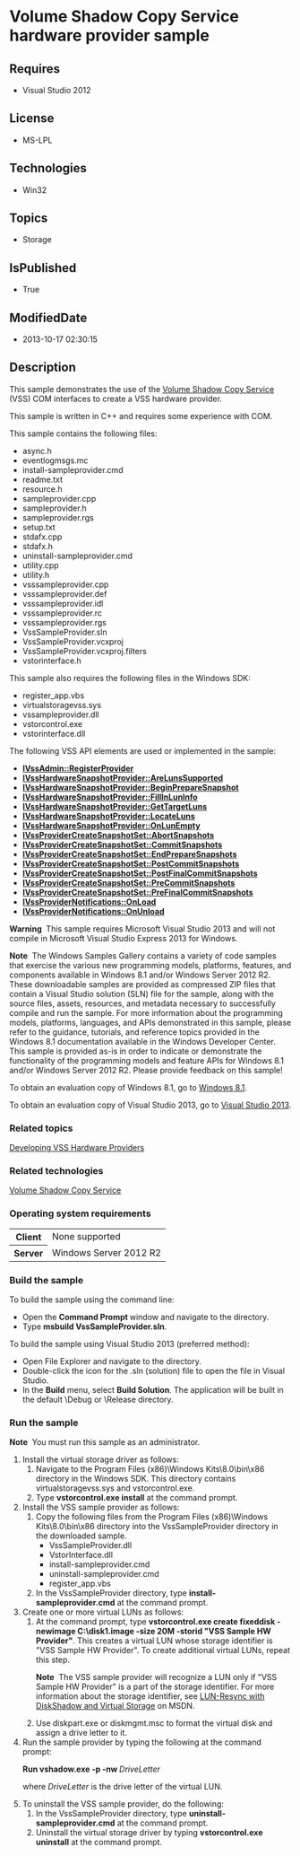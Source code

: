# Volume Shadow Copy Service hardware provider sample
## Requires
* Visual Studio 2012
## License
* MS-LPL
## Technologies
* Win32
## Topics
* Storage
## IsPublished
* True
## ModifiedDate
* 2013-10-17 02:30:15
## Description

<div id="mainSection">
<p>This sample demonstrates the use of the <a href="http://msdn.microsoft.com/en-us/library/windows/desktop/bb968832">
Volume Shadow Copy Service</a> (VSS) COM interfaces to create a VSS hardware provider.
</p>
<p>This sample is written in C&#43;&#43; and requires some experience with COM.</p>
<p>This sample contains the following files:</p>
<ul>
<li>async.h </li><li>eventlogmsgs.mc </li><li>install-sampleprovider.cmd </li><li>readme.txt </li><li>resource.h </li><li>sampleprovider.cpp </li><li>sampleprovider.h </li><li>sampleprovider.rgs </li><li>setup.txt </li><li>stdafx.cpp </li><li>stdafx.h </li><li>uninstall-sampleprovider.cmd </li><li>utility.cpp </li><li>utility.h </li><li>vsssampleprovider.cpp </li><li>vsssampleprovider.def </li><li>vsssampleprovider.idl </li><li>vsssampleprovider.rc </li><li>vsssampleprovider.rgs </li><li>VssSampleProvider.sln </li><li>VssSampleProvider.vcxproj </li><li>VssSampleProvider.vcxproj.filters </li><li>vstorinterface.h </li></ul>
<p></p>
<p>This sample also requires the following files in the Windows SDK:</p>
<ul>
<li>register_app.vbs </li><li>virtualstoragevss.sys </li><li>vssampleprovider.dll </li><li>vstorcontrol.exe </li><li>vstorinterface.dll </li></ul>
<p></p>
<p>The following VSS API elements are used or implemented in the sample:</p>
<ul>
<li><a href="http://msdn.microsoft.com/en-us/library/windows/desktop/aa381923"><b>IVssAdmin::RegisterProvider</b></a>
</li><li><a href="http://msdn.microsoft.com/en-us/library/windows/desktop/aa384241"><b>IVssHardwareSnapshotProvider::AreLunsSupported</b></a>
</li><li><a href="http://msdn.microsoft.com/en-us/library/windows/desktop/aa384243"><b>IVssHardwareSnapshotProvider::BeginPrepareSnapshot</b></a>
</li><li><a href="http://msdn.microsoft.com/en-us/library/windows/desktop/aa384245"><b>IVssHardwareSnapshotProvider::FillInLunInfo</b></a>
</li><li><a href="http://msdn.microsoft.com/en-us/library/windows/desktop/aa384251"><b>IVssHardwareSnapshotProvider::GetTargetLuns</b></a>
</li><li><a href="http://msdn.microsoft.com/en-us/library/windows/desktop/aa384256"><b>IVssHardwareSnapshotProvider::LocateLuns</b></a>
</li><li><a href="http://msdn.microsoft.com/en-us/library/windows/desktop/aa384259"><b>IVssHardwareSnapshotProvider::OnLunEmpty</b></a>
</li><li><a href="http://msdn.microsoft.com/en-us/library/windows/desktop/aa384265"><b>IVssProviderCreateSnapshotSet::AbortSnapshots</b></a>
</li><li><a href="http://msdn.microsoft.com/en-us/library/windows/desktop/aa384269"><b>IVssProviderCreateSnapshotSet::CommitSnapshots</b></a>
</li><li><a href="http://msdn.microsoft.com/en-us/library/windows/desktop/aa384272"><b>IVssProviderCreateSnapshotSet::EndPrepareSnapshots</b></a>
</li><li><a href="http://msdn.microsoft.com/en-us/library/windows/desktop/aa384277"><b>IVssProviderCreateSnapshotSet::PostCommitSnapshots</b></a>
</li><li><a href="http://msdn.microsoft.com/en-us/library/windows/desktop/aa384278"><b>IVssProviderCreateSnapshotSet::PostFinalCommitSnapshots</b></a>
</li><li><a href="http://msdn.microsoft.com/en-us/library/windows/desktop/aa384279"><b>IVssProviderCreateSnapshotSet::PreCommitSnapshots</b></a>
</li><li><a href="http://msdn.microsoft.com/en-us/library/windows/desktop/aa384280"><b>IVssProviderCreateSnapshotSet::PreFinalCommitSnapshots</b></a>
</li><li><a href="http://msdn.microsoft.com/en-us/library/windows/desktop/aa384282"><b>IVssProviderNotifications::OnLoad</b></a>
</li><li><a href="http://msdn.microsoft.com/en-us/library/windows/desktop/aa384283"><b>IVssProviderNotifications::OnUnload</b></a>
</li></ul>
<p></p>
<p class="note"><b>Warning</b>&nbsp;&nbsp;This sample requires Microsoft Visual Studio&nbsp;2013 and will not compile in Microsoft Visual Studio Express&nbsp;2013 for Windows.</p>
<p class="note"><b>Note</b>&nbsp;&nbsp;The Windows Samples Gallery contains a variety of code samples that exercise the various new programming models, platforms, features, and components available in Windows&nbsp;8.1 and/or Windows Server&nbsp;2012&nbsp;R2. These downloadable samples
 are provided as compressed ZIP files that contain a Visual Studio solution (SLN) file for the sample, along with the source files, assets, resources, and metadata necessary to successfully compile and run the sample. For more information about the programming
 models, platforms, languages, and APIs demonstrated in this sample, please refer to the guidance, tutorials, and reference topics provided in the Windows&nbsp;8.1 documentation available in the Windows Developer Center. This sample is provided as-is in order to
 indicate or demonstrate the functionality of the programming models and feature APIs for Windows&nbsp;8.1 and/or Windows Server&nbsp;2012&nbsp;R2. Please provide feedback on this sample!</p>
<p>To obtain an evaluation copy of Windows&nbsp;8.1, go to <a href="http://go.microsoft.com/fwlink/p/?linkid=301696">
Windows&nbsp;8.1</a>.</p>
<p>To obtain an evaluation copy of Visual Studio&nbsp;2013, go to <a href="http://go.microsoft.com/fwlink/p/?linkid=301697">
Visual Studio&nbsp;2013</a>.</p>
<h3><a id="related_topics"></a>Related topics</h3>
<dl><dt><a href="http://msdn.microsoft.com/en-us/library/windows/desktop/aa381601">Developing VSS Hardware Providers</a>
</dt></dl>
<h3>Related technologies</h3>
<a href="http://msdn.microsoft.com/en-us/library/windows/desktop/bb968832">Volume Shadow Copy Service</a>
<h3>Operating system requirements</h3>
<table>
<tbody>
<tr>
<th>Client</th>
<td><dt>None supported </dt></td>
</tr>
<tr>
<th>Server</th>
<td><dt>Windows Server&nbsp;2012&nbsp;R2 </dt></td>
</tr>
</tbody>
</table>
<h3>Build the sample</h3>
<p>To build the sample using the command line:</p>
<ul>
<li>Open the <b>Command Prompt </b>window and navigate to the directory. </li><li>Type <b>msbuild VssSampleProvider.sln</b>. </li></ul>
<p>To build the sample using Visual Studio&nbsp;2013 (preferred method):</p>
<ul>
<li>Open File Explorer and navigate to the directory. </li><li>Double-click the icon for the .sln (solution) file to open the file in Visual Studio.
</li><li>In the <b>Build</b> menu, select <b>Build Solution</b>. The application will be built in the default \Debug or \Release directory.
</li></ul>
<h3>Run the sample</h3>
<p class="note"><b>Note</b>&nbsp;&nbsp;You must run this sample as an administrator.</p>
<p></p>
<ol>
<li>Install the virtual storage driver as follows:
<ol>
<li>Navigate to the Program Files (x86)\Windows Kits\8.0\bin\x86 directory in the Windows SDK. This directory contains virtualstoragevss.sys and vstorcontrol.exe.
</li><li>Type <b>vstorcontrol.exe install</b> at the command prompt. </li></ol>
</li><li>Install the VSS sample provider as follows:
<ol>
<li>Copy the following files from the Program Files (x86)\Windows Kits\8.0\bin\x86 directory into the VssSampleProvider directory in the downloaded sample.
<ul>
<li>VssSampleProvider.dll </li><li>VstorInterface.dll </li><li>install-sampleprovider.cmd </li><li>uninstall-sampleprovider.cmd </li><li>register_app.vbs </li></ul>
</li><li>In the VssSampleProvider directory, type <b>install-sampleprovider.cmd</b> at the command prompt.
</li></ol>
</li><li>Create one or more virtual LUNs as follows:
<ol>
<li>At the command prompt, type <b>vstorcontrol.exe create fixeddisk -newimage C:\disk1.image -size 20M -storid &quot;VSS Sample HW Provider&quot;</b>. This creates a virtual LUN whose storage identifier is &quot;VSS Sample HW Provider&quot;. To create additional virtual LUNs,
 repeat this step.
<p class="note"><b>Note</b>&nbsp;&nbsp;The VSS sample provider will recognize a LUN only if &quot;VSS Sample HW Provider&quot; is a part of the storage identifier. For more information about the storage identifier, see
<a href=" http://go.microsoft.com/fwlink/p/?linkid=251516">LUN-Resync with DiskShadow and Virtual Storage</a> on MSDN.</p>
</li><li>Use diskpart.exe or diskmgmt.msc to format the virtual disk and assign a drive letter to it.
</li></ol>
</li><li>Run the sample provider by typing the following at the command prompt:
<p><b>Run vshadow.exe -p -nw </b><i>DriveLetter</i></p>
<p>where <i>DriveLetter</i> is the drive letter of the virtual LUN.</p>
</li><li>To uninstall the VSS sample provider, do the following:
<ol>
<li>In the VssSampleProvider directory, type <b>uninstall-sampleprovider.cmd</b> at the command prompt.
</li><li>Uninstall the virtual storage driver by typing <b>vstorcontrol.exe uninstall</b> at the command prompt.
</li></ol>
</li></ol>
<p></p>
</div>
